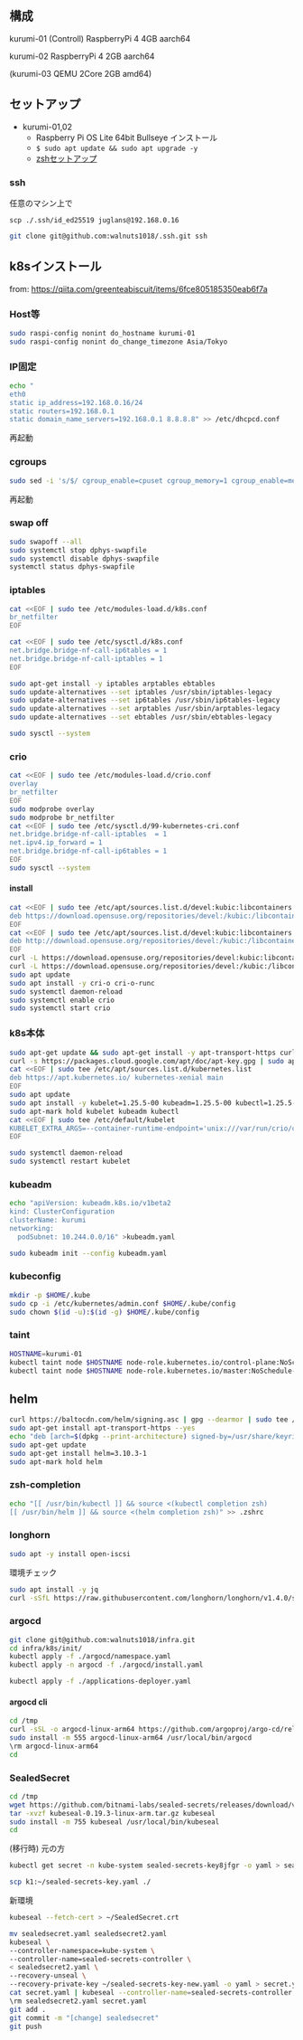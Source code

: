 ## 構成
 kurumi-01 (Controll) RaspberryPi 4 4GB aarch64 
 
 kurumi-02 RaspberryPi 4 2GB aarch64
 
 (kurumi-03 QEMU 2Core 2GB amd64)

## セットアップ
- kurumi-01,02 
    - Raspberry Pi OS Lite 64bit Bullseye インストール
    - ```$ sudo apt update && sudo apt upgrade -y```
    - [zshセットアップ](https://github.com/walnuts1018/zsh_on_Debian)
### ssh
任意のマシン上で
```
scp ./.ssh/id_ed25519 juglans@192.168.0.16
```

```bash
git clone git@github.com:walnuts1018/.ssh.git ssh
```

## k8sインストール
from: https://qiita.com/greenteabiscuit/items/6fce805185350eab6f7a
### Host等
```bash
sudo raspi-config nonint do_hostname kurumi-01
sudo raspi-config nonint do_change_timezone Asia/Tokyo
```

### IP固定
```bash
echo "
eth0
static ip_address=192.168.0.16/24
static routers=192.168.0.1
static domain_name_servers=192.168.0.1 8.8.8.8" >> /etc/dhcpcd.conf
```

再起動

### cgroups
```bash
sudo sed -i 's/$/ cgroup_enable=cpuset cgroup_memory=1 cgroup_enable=memory/g' /boot/cmdline.txt
```
再起動

### swap off
```bash
sudo swapoff --all
sudo systemctl stop dphys-swapfile
sudo systemctl disable dphys-swapfile
systemctl status dphys-swapfile
```

### iptables
```bash
cat <<EOF | sudo tee /etc/modules-load.d/k8s.conf
br_netfilter
EOF

cat <<EOF | sudo tee /etc/sysctl.d/k8s.conf
net.bridge.bridge-nf-call-ip6tables = 1
net.bridge.bridge-nf-call-iptables = 1
EOF

sudo apt-get install -y iptables arptables ebtables
sudo update-alternatives --set iptables /usr/sbin/iptables-legacy
sudo update-alternatives --set ip6tables /usr/sbin/ip6tables-legacy
sudo update-alternatives --set arptables /usr/sbin/arptables-legacy
sudo update-alternatives --set ebtables /usr/sbin/ebtables-legacy

sudo sysctl --system
```

### crio
```bash
cat <<EOF | sudo tee /etc/modules-load.d/crio.conf
overlay
br_netfilter
EOF
sudo modprobe overlay
sudo modprobe br_netfilter
cat <<EOF | sudo tee /etc/sysctl.d/99-kubernetes-cri.conf
net.bridge.bridge-nf-call-iptables  = 1
net.ipv4.ip_forward = 1
net.bridge.bridge-nf-call-ip6tables = 1
EOF
sudo sysctl --system
```
#### install
```bash
cat <<EOF | sudo tee /etc/apt/sources.list.d/devel:kubic:libcontainers:stable.list
deb https://download.opensuse.org/repositories/devel:/kubic:/libcontainers:/stable/Raspbian_10/ /
EOF
cat <<EOF | sudo tee /etc/apt/sources.list.d/devel:kubic:libcontainers:stable:cri-o:1.25.list
deb http://download.opensuse.org/repositories/devel:/kubic:/libcontainers:/stable:/cri-o:/1.25/Raspbian_11/ /
EOF
curl -L https://download.opensuse.org/repositories/devel:kubic:libcontainers:stable:cri-o:1.25/Raspbian_11/Release.key | sudo apt-key --keyring /etc/apt/trusted.gpg.d/libcontainers.gpg add -
curl -L https://download.opensuse.org/repositories/devel:/kubic:/libcontainers:/stable/Raspbian_10/Release.key | sudo apt-key --keyring /etc/apt/trusted.gpg.d/libcontainers.gpg add -
sudo apt update
sudo apt install -y cri-o cri-o-runc
sudo systemctl daemon-reload
sudo systemctl enable crio
sudo systemctl start crio
```

### k8s本体
```bash
sudo apt-get update && sudo apt-get install -y apt-transport-https curl
curl -s https://packages.cloud.google.com/apt/doc/apt-key.gpg | sudo apt-key add -
cat <<EOF | sudo tee /etc/apt/sources.list.d/kubernetes.list
deb https://apt.kubernetes.io/ kubernetes-xenial main
EOF
sudo apt update
sudo apt install -y kubelet=1.25.5-00 kubeadm=1.25.5-00 kubectl=1.25.5-00
sudo apt-mark hold kubelet kubeadm kubectl
cat <<EOF | sudo tee /etc/default/kubelet
KUBELET_EXTRA_ARGS=--container-runtime-endpoint='unix:///var/run/crio/crio.sock'
EOF
```

```bash
sudo systemctl daemon-reload
sudo systemctl restart kubelet
```

### kubeadm
```bash
echo "apiVersion: kubeadm.k8s.io/v1beta2
kind: ClusterConfiguration
clusterName: kurumi
networking:
  podSubnet: 10.244.0.0/16" >kubeadm.yaml

sudo kubeadm init --config kubeadm.yaml
```

### kubeconfig
```bash
mkdir -p $HOME/.kube
sudo cp -i /etc/kubernetes/admin.conf $HOME/.kube/config
sudo chown $(id -u):$(id -g) $HOME/.kube/config
```

### taint
```bash
HOSTNAME=kurumi-01
kubectl taint node $HOSTNAME node-role.kubernetes.io/control-plane:NoSchedule-
kubectl taint node $HOSTNAME node-role.kubernetes.io/master:NoSchedule-
```

## helm
```bash
curl https://baltocdn.com/helm/signing.asc | gpg --dearmor | sudo tee /usr/share/keyrings/helm.gpg > /dev/null
sudo apt-get install apt-transport-https --yes
echo "deb [arch=$(dpkg --print-architecture) signed-by=/usr/share/keyrings/helm.gpg] https://baltocdn.com/helm/stable/debian/ all main" | sudo tee /etc/apt/sources.list.d/helm-stable-debian.list
sudo apt-get update
sudo apt-get install helm=3.10.3-1
sudo apt-mark hold helm
```

### zsh-completion
```bash
echo "[[ /usr/bin/kubectl ]] && source <(kubectl completion zsh)
[[ /usr/bin/helm ]] && source <(helm completion zsh)" >> .zshrc
```

### longhorn
```bash
sudo apt -y install open-iscsi
```

環境チェック
```bash
sudo apt install -y jq
curl -sSfL https://raw.githubusercontent.com/longhorn/longhorn/v1.4.0/scripts/environment_check.sh | bash
```

### argocd 
```bash
git clone git@github.com:walnuts1018/infra.git
cd infra/k8s/init/
kubectl apply -f ./argocd/namespace.yaml
kubectl apply -n argocd -f ./argocd/install.yaml

kubectl apply -f ./applications-deployer.yaml
```
#### argocd cli
```bash
cd /tmp
curl -sSL -o argocd-linux-arm64 https://github.com/argoproj/argo-cd/releases/latest/download/argocd-linux-arm64
sudo install -m 555 argocd-linux-arm64 /usr/local/bin/argocd
\rm argocd-linux-arm64
cd
```

### SealedSecret
```bash
cd /tmp
wget https://github.com/bitnami-labs/sealed-secrets/releases/download/v0.19.3/kubeseal-0.19.3-linux-arm.tar.gz
tar -xvzf kubeseal-0.19.3-linux-arm.tar.gz kubeseal
sudo install -m 755 kubeseal /usr/local/bin/kubeseal
cd 
```

(移行時)
元の方
```bash
kubectl get secret -n kube-system sealed-secrets-key8jfgr -o yaml > sealed-secrets-key.yaml

scp k1:~/sealed-secrets-key.yaml ./
```
新環境
```bash
kubeseal --fetch-cert > ~/SealedSecret.crt
```

```bash
mv sealedsecret.yaml sealedsecret2.yaml
kubeseal \
--controller-namespace=kube-system \
--controller-name=sealed-secrets-controller \
< sealedsecret2.yaml \
--recovery-unseal \
--recovery-private-key ~/sealed-secrets-key-new.yaml -o yaml > secret.yaml
cat secret.yaml | kubeseal --controller-name=sealed-secrets-controller --controller-namespace=kube-system --cert ~/SealedSecret.crt -w sealedsecret.yaml
\rm sealedsecret2.yaml secret.yaml
git add .
git commit -m "[change] sealedsecret"
git push
```